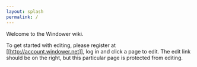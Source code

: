 ```yaml
---
layout: splash
permalink: /
---
```


Welcome to the Windower wiki.

To get started with editing, please register at [[http://account.windower.net]], log in and click a page to edit.  The edit link should be on the right, but this particular page is protected from editing.